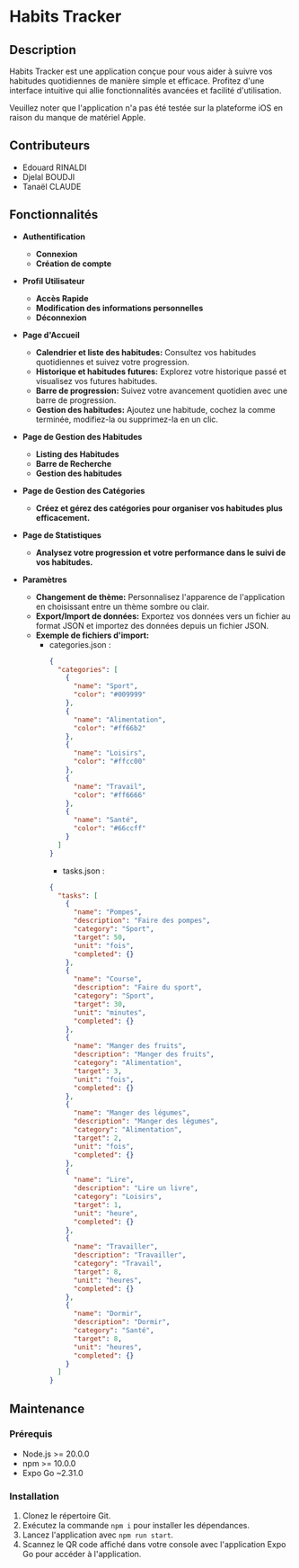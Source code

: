 # Habits Tracker

## Description
Habits Tracker est une application conçue pour vous aider à suivre vos habitudes quotidiennes de manière simple et efficace. Profitez d'une interface intuitive qui allie fonctionnalités avancées et facilité d'utilisation.

Veuillez noter que l'application n'a pas été testée sur la plateforme iOS en raison du manque de matériel Apple.

## Contributeurs
- Edouard RINALDI
- Djelal BOUDJI
- Tanaël CLAUDE

## Fonctionnalités
- **Authentification**
  - **Connexion**
  - **Création de compte**
- **Profil Utilisateur**
  - **Accès Rapide**
  - **Modification des informations personnelles**
  - **Déconnexion**
  
- **Page d'Accueil**
  - **Calendrier et liste des habitudes:** Consultez vos habitudes quotidiennes et suivez votre progression.
  - **Historique et habitudes futures:** Explorez votre historique passé et visualisez vos futures habitudes.
  - **Barre de progression:** Suivez votre avancement quotidien avec une barre de progression.
  - **Gestion des habitudes:** Ajoutez une habitude, cochez la comme terminée, modifiez-la ou supprimez-la en un clic.
- **Page de Gestion des Habitudes**
  - **Listing des Habitudes**
  - **Barre de Recherche**
  - **Gestion des habitudes**
- **Page de Gestion des Catégories**
  - **Créez et gérez des catégories pour organiser vos habitudes plus efficacement.**
- **Page de Statistiques**
  - **Analysez votre progression et votre performance dans le suivi de vos habitudes.**
- **Paramètres**
  - **Changement de thème:** Personnalisez l'apparence de l'application en choisissant entre un thème sombre ou clair.
  - **Export/Import de données:** Exportez vos données vers un fichier au format JSON et importez des données depuis un fichier JSON.
  - **Exemple de fichiers d'import:** 
    - categories.json :
      ```json
      {
        "categories": [
          {
            "name": "Sport",
            "color": "#009999"
          },
          {
            "name": "Alimentation",
            "color": "#ff66b2"
          },
          {
            "name": "Loisirs",
            "color": "#ffcc00"
          },
          {
            "name": "Travail",
            "color": "#ff6666"
          },
          {
            "name": "Santé",
            "color": "#66ccff"
          }
        ]
      }
      ```
      - tasks.json :
      ```json
      {
        "tasks": [
          {
            "name": "Pompes",
            "description": "Faire des pompes",
            "category": "Sport",
            "target": 50,
            "unit": "fois",
            "completed": {}
          },
          {
            "name": "Course",
            "description": "Faire du sport",
            "category": "Sport",
            "target": 30,
            "unit": "minutes",
            "completed": {}
          },
          {
            "name": "Manger des fruits",
            "description": "Manger des fruits",
            "category": "Alimentation",
            "target": 3,
            "unit": "fois",
            "completed": {}
          },
          {
            "name": "Manger des légumes",
            "description": "Manger des légumes",
            "category": "Alimentation",
            "target": 2,
            "unit": "fois",
            "completed": {}
          },
          {
            "name": "Lire",
            "description": "Lire un livre",
            "category": "Loisirs",
            "target": 1,
            "unit": "heure",
            "completed": {}
          },
          {
            "name": "Travailler",
            "description": "Travailler",
            "category": "Travail",
            "target": 8,
            "unit": "heures",
            "completed": {}
          },
          {
            "name": "Dormir",
            "description": "Dormir",
            "category": "Santé",
            "target": 8,
            "unit": "heures",
            "completed": {}
          }
        ]
      }
      ```

## Maintenance
### Prérequis
- Node.js >= 20.0.0
- npm >= 10.0.0
- Expo Go ~2.31.0

### Installation
1. Clonez le répertoire Git.
2. Exécutez la commande `npm i` pour installer les dépendances.
3. Lancez l'application avec `npm run start`.
4. Scannez le QR code affiché dans votre console avec l'application Expo Go pour accéder à l'application.
